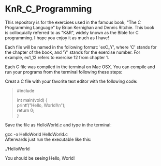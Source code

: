 # KnR_C_Programming 
<p>This repository is for the exercises used in the famous book, "The
C Programming Language" by Brian Kernighan and Dennis Ritchie. This book is colloquially referred to as "K&R", widely known as the Bible for C programming. I hope you enjoy it as much as I have!</p>

<p>Each file will be named in the following format: 'exC_Y', where 'C' stands for the chapter of the book, and 'Y' stands for the exercise number. For example, ex1_12 refers to exercise 12 from chapter 1. </p>

<p>Each C file was compiled in the terminal on Mac OSX. You can compile and run your programs from the terminal following these steps:</p>

<p>Creat a C file with your favorite text editor with the following code:</p>

<blockquote>#include <stdio.h><br />

int main(void) { <br />
   printf("Hello, World!\n");<br />
   return 0;<br />
}</blockquote>

<p>Save the file as HelloWorld.c and type in the terminal:</br>

gcc -o HelloWorld HelloWorld.c</br>
Afterwards just run the executable like this:</br>

./HelloWorld</br>

You should be seeing Hello, World!
</p>